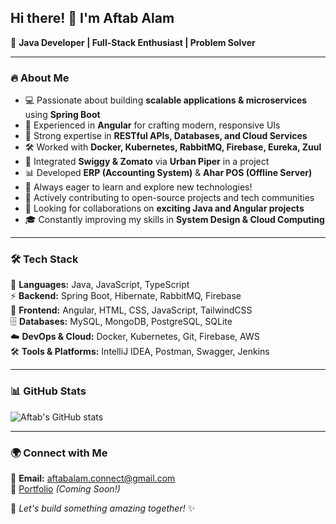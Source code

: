 ## Hi there! 👋 I'm Aftab Alam

🚀 **Java Developer | Full-Stack Enthusiast | Problem Solver**

---

### 🔥 About Me  

- 💻 Passionate about building **scalable applications & microservices** using **Spring Boot**  
- 🎯 Experienced in **Angular** for crafting modern, responsive UIs  
- 📡 Strong expertise in **RESTful APIs, Databases, and Cloud Services**  
- 🛠️ Worked with **Docker, Kubernetes, RabbitMQ, Firebase, Eureka, Zuul**  
- 🔗 Integrated **Swiggy & Zomato** via **Urban Piper** in a project  
- 📊 Developed **ERP (Accounting System)** & **Ahar POS (Offline Server)**  
- 📖 Always eager to learn and explore new technologies!  
- 🚀 Actively contributing to open-source projects and tech communities  
- 🤝 Looking for collaborations on **exciting Java and Angular projects**
- 🎓 Constantly improving my skills in **System Design & Cloud Computing**

---

### 🛠️ Tech Stack  

🚀 **Languages:** Java, JavaScript, TypeScript  
⚡ **Backend:** Spring Boot, Hibernate, RabbitMQ, Firebase  
🎨 **Frontend:** Angular, HTML, CSS, JavaScript, TailwindCSS  
🗄️ **Databases:** MySQL, MongoDB, PostgreSQL, SQLite  
☁️ **DevOps & Cloud:** Docker, Kubernetes, Git, Firebase, AWS  
🛠️ **Tools & Platforms:** IntelliJ IDEA, Postman, Swagger, Jenkins  

---

### 📊 GitHub Stats  

![Aftab's GitHub stats](https://github-readme-stats.vercel.app/api?username=the-aftabalam&show_icons=true&theme=radical)  

---

### 🌍 Connect with Me  

📧 **Email:** aftabalam.connect@gmail.com  
📂 [Portfolio](#) *(Coming Soon!)*  

🚀 _Let's build something amazing together!_ ✨
